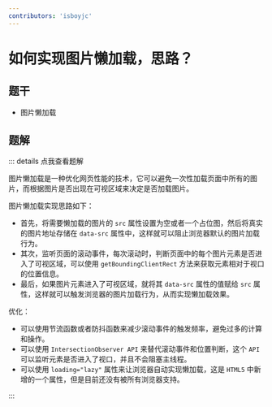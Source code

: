 ```yaml
---
contributors: 'isboyjc'
---
```


# 如何实现图片懒加载，思路？


## 题干

- 图片懒加载



## 题解

::: details 点我查看题解

图片懒加载是一种优化网页性能的技术，它可以避免一次性加载页面中所有的图片，而根据图片是否出现在可视区域来决定是否加载图片。

图片懒加载实现思路如下：

- 首先，将需要懒加载的图片的 `src` 属性设置为空或者一个占位图，然后将真实的图片地址存储在 `data-src` 属性中，这样就可以阻止浏览器默认的图片加载行为。
- 其次，监听页面的滚动事件，每次滚动时，判断页面中的每个图片元素是否进入了可视区域，可以使用 `getBoundingClientRect` 方法来获取元素相对于视口的位置信息。
- 最后，如果图片元素进入了可视区域，就将其 `data-src` 属性的值赋给 `src` 属性，这样就可以触发浏览器的图片加载行为，从而实现懒加载效果。

优化：

- 可以使用节流函数或者防抖函数来减少滚动事件的触发频率，避免过多的计算和操作。
- 可以使用 `IntersectionObserver API` 来替代滚动事件和位置判断，这个 `API` 可以监听元素是否进入了视口，并且不会阻塞主线程。
- 可以使用 `loading="lazy"` 属性来让浏览器自动实现懒加载，这是 `HTML5` 中新增的一个属性，但是目前还没有被所有浏览器支持。

:::


